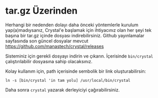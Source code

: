 # tar.gz Üzerinden

Herhangi bir nedenden dolayı daha önceki yöntemlerle kurulum yap(a)madıysanız, Crystal'e başlamak için ihtiyacınız olan her şeyi tek başına bir tar.gz içinde dosyası indirebilirsiniz. 
Github yayınlamalar sayfasında son güncel dosyalar mevcut https://github.com/manastech/crystal/releases

Sisteminiz için gerekli dosyayı indirin ve çıkarın. İçerisinde `bin/crystal` çalıştırılabilir dosyasına sahip olacaksınız. 

Kolay kullanım için, path içerisinde sembolik bir link oluşturabilirsin:  

`ln -s [bin/crystal 'in tam yolu] /usr/local/bin/crystal`

Daha sonra `crystal` yazarak derleyiciyi çağırabilirsiniz.